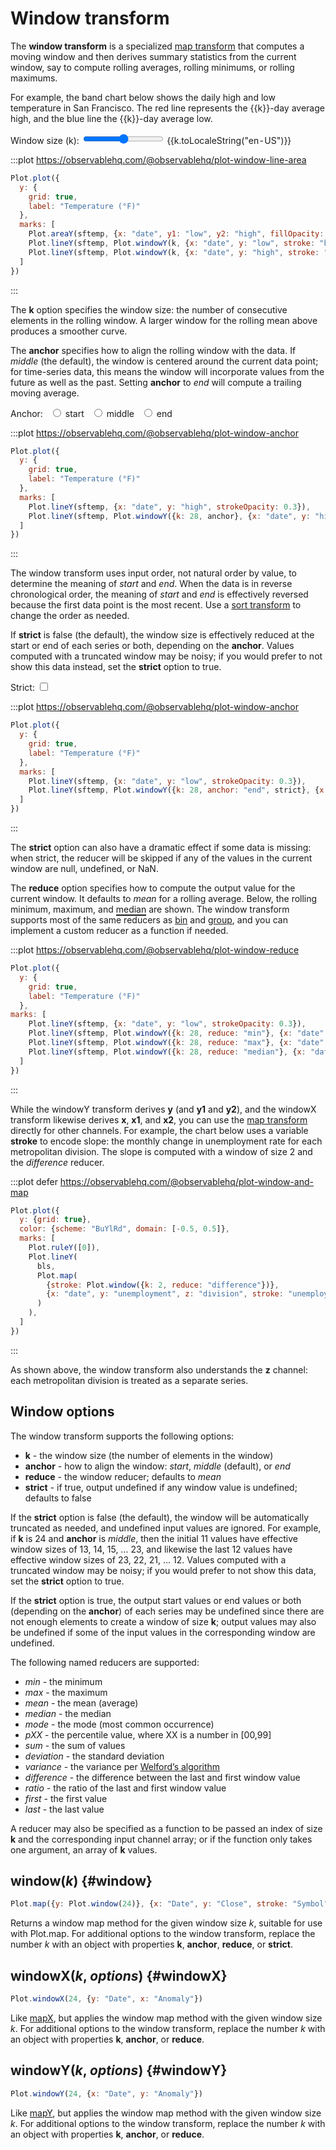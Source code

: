 <script setup>

import * as Plot from "@observablehq/plot";
import * as d3 from "d3";
import {ref, shallowRef, onMounted} from "vue";
import sftemp from "../data/sf-temperatures.ts";

const k = ref(7);
const loss = ref(0.01);
const anchor = ref("end");
const strict = ref(true);
const reduce = ref("mean");
const bls = shallowRef([]);

onMounted(() => {
  d3.csv("../data/bls-metro-unemployment.csv", d3.autoType).then((data) => (bls.value = data));
});

</script>

# Window transform

The **window transform** is a specialized [map transform](./map.md) that computes a moving window and then derives summary statistics from the current window, say to compute rolling averages, rolling minimums, or rolling maximums.

For example, the band chart below shows the daily high and low temperature in San Francisco. The <span style="border-bottom: solid 2px var(--vp-c-red)">red</span> line represents the {{k}}-day average high, and the <span style="border-bottom: solid 2px var(--vp-c-blue)">blue</span> line the {{k}}-day average low.

<p>
  <label class="label-input">
    <span>Window size (k):</span>
    <input type="range" v-model.number="k" min="1" max="100" step="1" />
    <span style="font-variant-numeric: tabular-nums;">{{k.toLocaleString("en-US")}}</span>
  </label>
</p>

:::plot https://observablehq.com/@observablehq/plot-window-line-area
```js
Plot.plot({
  y: {
    grid: true,
    label: "Temperature (°F)"
  },
  marks: [
    Plot.areaY(sftemp, {x: "date", y1: "low", y2: "high", fillOpacity: 0.3}),
    Plot.lineY(sftemp, Plot.windowY(k, {x: "date", y: "low", stroke: "blue"})),
    Plot.lineY(sftemp, Plot.windowY(k, {x: "date", y: "high", stroke: "red"}))
  ]
})
```
:::

The **k** option specifies the window size: the number of consecutive elements in the rolling window. A larger window for the rolling mean above produces a smoother curve.

The **anchor** specifies how to align the rolling window with the data. If *middle* (the default), the window is centered around the current data point; for time-series data, this means the window will incorporate values from the future as well as the past. Setting **anchor** to *end* will compute a trailing moving average.

<p>
  <span class="label-input">
    Anchor:
    <label style="margin-left: 0.5em;">
      <input type="radio" name="anchor" value="start" v-model="anchor" /> start
    </label>
    <label style="margin-left: 0.5em;">
      <input type="radio" name="anchor" value="middle" v-model="anchor" /> middle
    </label>
    <label style="margin-left: 0.5em;">
      <input type="radio" name="anchor" value="end" v-model="anchor" /> end
    </label>
  </span>
</p>

:::plot https://observablehq.com/@observablehq/plot-window-anchor
```js
Plot.plot({
  y: {
    grid: true,
    label: "Temperature (°F)"
  },
  marks: [
    Plot.lineY(sftemp, {x: "date", y: "high", strokeOpacity: 0.3}),
    Plot.lineY(sftemp, Plot.windowY({k: 28, anchor}, {x: "date", y: "high"}))
  ]
})
```
:::

The window transform uses input order, not natural order by value, to determine the meaning of *start* and *end*. When the data is in reverse chronological order, the meaning of *start* and *end* is effectively reversed because the first data point is the most recent. Use a [sort transform](./sort.md) to change the order as needed.

If **strict** is false (the default), the window size is effectively reduced at the start or end of each series or both, depending on the **anchor**. Values computed with a truncated window may be noisy; if you would prefer to not show this data instead, set the **strict** option to true.

<p>
  <label class="label-input">
    Strict:
    <input type="checkbox" v-model="strict" />
  </label>
</p>

:::plot https://observablehq.com/@observablehq/plot-window-anchor
```js
Plot.plot({
  y: {
    grid: true,
    label: "Temperature (°F)"
  },
  marks: [
    Plot.lineY(sftemp, {x: "date", y: "low", strokeOpacity: 0.3}),
    Plot.lineY(sftemp, Plot.windowY({k: 28, anchor: "end", strict}, {x: "date", y: "low"}))
  ]
})
```
:::

The **strict** option <VersionBadge version="0.6.0" /> can also have a dramatic effect if some data is missing: when strict, the reducer will be skipped if any of the values in the current window are null, undefined, or NaN.

The **reduce** option specifies how to compute the output value for the current window. It defaults to *mean* for a rolling average. Below, the rolling <span style="border-bottom: solid 2px var(--vp-c-blue)">minimum</span>, <span style="border-bottom: solid 2px var(--vp-c-red)">maximum</span>, and <span style="border-bottom: solid 2px;">median</span> are shown. The window transform supports most of the same reducers as [bin](./bin.md) and [group](./group.md), and you can implement a custom reducer as a function if needed.

:::plot https://observablehq.com/@observablehq/plot-window-reduce
```js
Plot.plot({
  y: {
    grid: true,
    label: "Temperature (°F)"
  },
marks: [
    Plot.lineY(sftemp, {x: "date", y: "low", strokeOpacity: 0.3}),
    Plot.lineY(sftemp, Plot.windowY({k: 28, reduce: "min"}, {x: "date", y: "low", stroke: "blue"})),
    Plot.lineY(sftemp, Plot.windowY({k: 28, reduce: "max"}, {x: "date", y: "low", stroke: "red"})),
    Plot.lineY(sftemp, Plot.windowY({k: 28, reduce: "median"}, {x: "date", y: "low"}))
  ]
})
```
:::

While the windowY transform derives **y** (and **y1** and **y2**), and the windowX transform likewise derives **x**, **x1**, and **x2**, you can use the [map transform](./map.md) directly for other channels. For example, the chart below uses a variable **stroke** to encode slope: the monthly change in unemployment rate for each metropolitan division. The slope is computed with a window of size 2 and the *difference* reducer.

:::plot defer https://observablehq.com/@observablehq/plot-window-and-map
```js
Plot.plot({
  y: {grid: true},
  color: {scheme: "BuYlRd", domain: [-0.5, 0.5]},
  marks: [
    Plot.ruleY([0]),
    Plot.lineY(
      bls,
      Plot.map(
        {stroke: Plot.window({k: 2, reduce: "difference"})},
        {x: "date", y: "unemployment", z: "division", stroke: "unemployment"}
      )
    ),
  ]
})
```
:::

As shown above, the window transform also understands the **z** channel: each metropolitan division is treated as a separate series.

## Window options

The window transform supports the following options:

* **k** - the window size (the number of elements in the window)
* **anchor** - how to align the window: *start*, *middle* (default), or *end*
* **reduce** - the window reducer; defaults to *mean*
* **strict** - if true, output undefined if any window value is undefined; defaults to false

If the **strict** option is false (the default), the window will be automatically truncated as needed, and undefined input values are ignored. For example, if **k** is 24 and **anchor** is *middle*, then the initial 11 values have effective window sizes of 13, 14, 15, … 23, and likewise the last 12 values have effective window sizes of 23, 22, 21, … 12. Values computed with a truncated window may be noisy; if you would prefer to not show this data, set the **strict** option to true.

If the **strict** option is true, the output start values or end values or both (depending on the **anchor**) of each series may be undefined since there are not enough elements to create a window of size **k**; output values may also be undefined if some of the input values in the corresponding window are undefined.

The following named reducers are supported:

* *min* - the minimum
* *max* - the maximum
* *mean* - the mean (average)
* *median* - the median
* *mode* - the mode (most common occurrence)
* *pXX* - the percentile value, where XX is a number in [00,99]
* *sum* - the sum of values
* *deviation* - the standard deviation
* *variance* - the variance per [Welford’s algorithm](https://en.wikipedia.org/wiki/Algorithms_for_calculating_variance#Welford's_online_algorithm)
* *difference* - the difference between the last and first window value
* *ratio* - the ratio of the last and first window value
* *first* - the first value
* *last* - the last value

A reducer may also be specified as a function to be passed an index of size **k** and the corresponding input channel array; or if the function only takes one argument, an array of **k** values.

## window(*k*) {#window}

```js
Plot.map({y: Plot.window(24)}, {x: "Date", y: "Close", stroke: "Symbol"})
```

Returns a window map method for the given window size *k*, suitable for use with Plot.map. For additional options to the window transform, replace the number *k* with an object with properties **k**, **anchor**, **reduce**, or **strict**.

## windowX(*k*, *options*) {#windowX}

```js
Plot.windowX(24, {y: "Date", x: "Anomaly"})
```

Like [mapX](./map.md#mapX), but applies the window map method with the given window size *k*. For additional options to the window transform, replace the number *k* with an object with properties **k**, **anchor**, or **reduce**.

## windowY(*k*, *options*) {#windowY}

```js
Plot.windowY(24, {x: "Date", y: "Anomaly"})
```

Like [mapY](./map.md#mapY), but applies the window map method with the given window size *k*. For additional options to the window transform, replace the number *k* with an object with properties **k**, **anchor**, or **reduce**.
